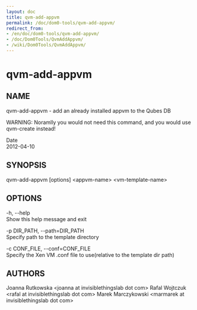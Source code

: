 ```yaml
---
layout: doc
title: qvm-add-appvm
permalink: /doc/dom0-tools/qvm-add-appvm/
redirect_from:
- /en/doc/dom0-tools/qvm-add-appvm/
- /doc/Dom0Tools/QvmAddAppvm/
- /wiki/Dom0Tools/QvmAddAppvm/
---
```


qvm-add-appvm
=============

NAME
----

qvm-add-appvm - add an already installed appvm to the Qubes DB

WARNING: Noramlly you would not need this command, and you would use qvm-create instead!

Date  
2012-04-10

SYNOPSIS
--------

qvm-add-appvm [options] \<appvm-name\> \<vm-template-name\>

OPTIONS
-------

-h, --help  
Show this help message and exit

-p DIR\_PATH, --path=DIR\_PATH  
Specify path to the template directory

-c CONF\_FILE, --conf=CONF\_FILE  
Specify the Xen VM .conf file to use(relative to the template dir path)

AUTHORS
-------

Joanna Rutkowska \<joanna at invisiblethingslab dot com\>
Rafal Wojtczuk \<rafal at invisiblethingslab dot com\>
Marek Marczykowski \<marmarek at invisiblethingslab dot com\>
